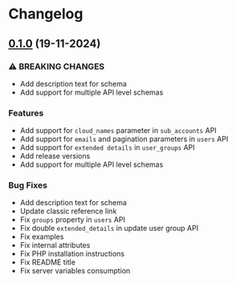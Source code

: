 # Changelog

## [0.1.0](https://github.com/cloudinary/account-provisioning-php/compare/0.0.0...0.1.0) (19-11-2024)


### ⚠ BREAKING CHANGES

* Add description text for schema
* Add support for multiple API level schemas


### Features

* Add support for `cloud_names` parameter in `sub_accounts` API
* Add support for `emails` and pagination parameters in `users` API
* Add support for `extended details` in `user_groups` API
* Add release versions
* Add support for multiple API level schemas


### Bug Fixes

* Add description text for schema
* Update classic reference link
* Fix `groups` property in `users` API
* Fix double `extended_details` in update user group API
* Fix examples
* Fix internal attributes
* Fix PHP installation instructions
* Fix README title
* Fix server variables consumption
